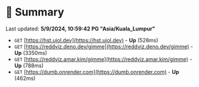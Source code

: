 # 📖 Summary
Last updated: **5/9/2024, 10:59:42 PG "Asia/Kuala_Lumpur"**

- `GET` [https://hst.ujol.dev](https://hst.ujol.dev) - **Up** (528ms)
- `GET` [https://reddviz.deno.dev/gimme](https://reddviz.deno.dev/gimme) - **Up** (3350ms)
- `GET` [https://reddviz.amar.kim/gimme](https://reddviz.amar.kim/gimme) - **Up** (788ms)
- `GET` [https://dumb.onrender.com](https://dumb.onrender.com) - **Up** (462ms)
